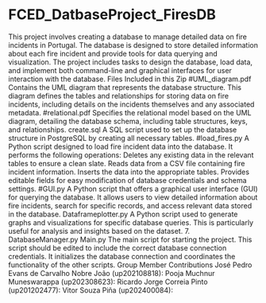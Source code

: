 # FCED_DatbaseProject_FiresDB
This project involves creating a database to manage detailed data on fire incidents in Portugal. The database is designed to store detailed information about each fire incident and provide tools for data querying and visualization. The project includes tasks to design the database, load data, and implement both command-line and graphical interfaces for user interaction with the database.
Files Included in this Zip
#UML_diagram.pdf
Contains the UML diagram that represents the database structure. This diagram defines the tables and relationships for storing data on fire incidents, including details on the incidents themselves and any associated metadata.
#relational.pdf
Specifies the relational model based on the UML diagram, detailing the database schema, including table structures, keys, and relationships.
create.sql
A SQL script used to set up the database structure in PostgreSQL by creating all necessary tables.
#load_fires.py
A Python script designed to load fire incident data into the database. It performs the following operations:
Deletes any existing data in the relevant tables to ensure a clean slate.
Reads data from a CSV file containing fire incident information.
Inserts the data into the appropriate tables.
Provides editable fields for easy modification of database credentials and schema settings.
#GUI.py
A Python script that offers a graphical user interface (GUI) for querying the database. It allows users to view detailed information about fire incidents, search for specific records, and access relevant data stored in the database.
Dataframeplotter.py
A Python script used to generate graphs and visualizations for specific database queries. This is particularly useful for analysis and insights based on the dataset.
      7.   DatabaseManager.py
Main.py
The main script for starting the project. This script should be edited to include the correct database connection credentials. It initializes the database connection and coordinates the functionality of the other scripts.
Group Member Contributions
José Pedro Evans de Carvalho Nobre João (up202108818):
Pooja Muchnur Muneswarappa (up202308623):
Ricardo Jorge Correia Pinto (up201202477):
Vitor Souza Piña (up202400084):